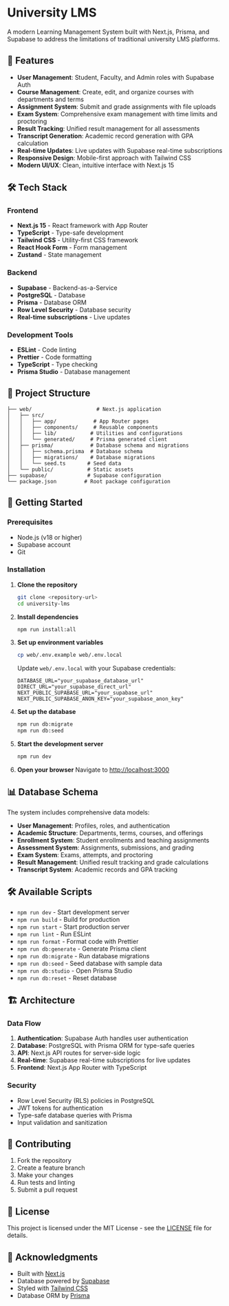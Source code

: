 # University LMS

A modern Learning Management System built with Next.js, Prisma, and Supabase to address the limitations of traditional university LMS platforms.

## 🚀 Features

- **User Management**: Student, Faculty, and Admin roles with Supabase Auth
- **Course Management**: Create, edit, and organize courses with departments and terms
- **Assignment System**: Submit and grade assignments with file uploads
- **Exam System**: Comprehensive exam management with time limits and proctoring
- **Result Tracking**: Unified result management for all assessments
- **Transcript Generation**: Academic record generation with GPA calculation
- **Real-time Updates**: Live updates with Supabase real-time subscriptions
- **Responsive Design**: Mobile-first approach with Tailwind CSS
- **Modern UI/UX**: Clean, intuitive interface with Next.js 15

## 🛠️ Tech Stack

### Frontend
- **Next.js 15** - React framework with App Router
- **TypeScript** - Type-safe development
- **Tailwind CSS** - Utility-first CSS framework
- **React Hook Form** - Form management
- **Zustand** - State management

### Backend
- **Supabase** - Backend-as-a-Service
- **PostgreSQL** - Database
- **Prisma** - Database ORM
- **Row Level Security** - Database security
- **Real-time subscriptions** - Live updates

### Development Tools
- **ESLint** - Code linting
- **Prettier** - Code formatting
- **TypeScript** - Type checking
- **Prisma Studio** - Database management

## 📁 Project Structure

```
├── web/                     # Next.js application
│   ├── src/
│   │   ├── app/            # App Router pages
│   │   ├── components/     # Reusable components
│   │   ├── lib/           # Utilities and configurations
│   │   └── generated/     # Prisma generated client
│   ├── prisma/            # Database schema and migrations
│   │   ├── schema.prisma  # Database schema
│   │   ├── migrations/    # Database migrations
│   │   └── seed.ts       # Seed data
│   └── public/           # Static assets
├── supabase/             # Supabase configuration
└── package.json         # Root package configuration
```

## 🚀 Getting Started

### Prerequisites

- Node.js (v18 or higher)
- Supabase account
- Git

### Installation

1. **Clone the repository**
   ```bash
   git clone <repository-url>
   cd university-lms
   ```

2. **Install dependencies**
   ```bash
   npm run install:all
   ```

3. **Set up environment variables**
   ```bash
   cp web/.env.example web/.env.local
   ```
   
   Update `web/.env.local` with your Supabase credentials:
   ```env
   DATABASE_URL="your_supabase_database_url"
   DIRECT_URL="your_supabase_direct_url"
   NEXT_PUBLIC_SUPABASE_URL="your_supabase_url"
   NEXT_PUBLIC_SUPABASE_ANON_KEY="your_supabase_anon_key"
   ```

4. **Set up the database**
   ```bash
   npm run db:migrate
   npm run db:seed
   ```

5. **Start the development server**
   ```bash
   npm run dev
   ```

6. **Open your browser**
   Navigate to [http://localhost:3000](http://localhost:3000)

## 📊 Database Schema

The system includes comprehensive data models:

- **User Management**: Profiles, roles, and authentication
- **Academic Structure**: Departments, terms, courses, and offerings
- **Enrollment System**: Student enrollments and teaching assignments
- **Assessment System**: Assignments, submissions, and grading
- **Exam System**: Exams, attempts, and proctoring
- **Result Management**: Unified result tracking and grade calculations
- **Transcript System**: Academic records and GPA tracking

## 🛠️ Available Scripts

- `npm run dev` - Start development server
- `npm run build` - Build for production
- `npm run start` - Start production server
- `npm run lint` - Run ESLint
- `npm run format` - Format code with Prettier
- `npm run db:generate` - Generate Prisma client
- `npm run db:migrate` - Run database migrations
- `npm run db:seed` - Seed database with sample data
- `npm run db:studio` - Open Prisma Studio
- `npm run db:reset` - Reset database

## 🏗️ Architecture

### Data Flow
1. **Authentication**: Supabase Auth handles user authentication
2. **Database**: PostgreSQL with Prisma ORM for type-safe queries
3. **API**: Next.js API routes for server-side logic
4. **Real-time**: Supabase real-time subscriptions for live updates
5. **Frontend**: Next.js App Router with TypeScript

### Security
- Row Level Security (RLS) policies in PostgreSQL
- JWT tokens for authentication
- Type-safe database queries with Prisma
- Input validation and sanitization

## 🤝 Contributing

1. Fork the repository
2. Create a feature branch
3. Make your changes
4. Run tests and linting
5. Submit a pull request

## 📄 License

This project is licensed under the MIT License - see the [LICENSE](LICENSE) file for details.

## 🙏 Acknowledgments

- Built with [Next.js](https://nextjs.org/)
- Database powered by [Supabase](https://supabase.com/)
- Styled with [Tailwind CSS](https://tailwindcss.com/)
- Database ORM by [Prisma](https://prisma.io/)